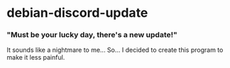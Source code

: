 # debian-discord-update
### "Must be your lucky day, there's a new update!"

It sounds like a nightmare to me...
So... I decided to create this program to make it less painful.
